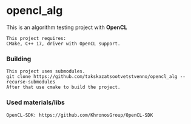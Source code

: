 # opencl_alg
This is an algorithm testing project with **OpenCL**
```
This project requires:
CMake, C++ 17, driver with OpenCL support.
```
### Building
```
This project uses submodules. 
git clone https://github.com/takskazatsootvetstvenno/opencl_alg --recurse-submodules
After that use cmake to build the project.
```
### Used materials/libs
```
OpenCL-SDK: https://github.com/KhronosGroup/OpenCL-SDK
```
